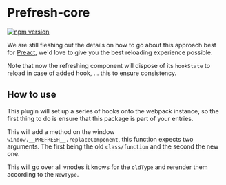 # Prefresh-core

[![npm version](https://badgen.net/npm/v/@prefresh/core)](https://www.npmjs.com/package/@prefresh/core)

We are still fleshing out the details on how to go about this approach best for [Preact](https://github.com/preactjs/preact), we'd
love to give you the best reloading experience possible.

Note that now the refreshing component will dispose of its `hookState` to reload in case of added hook, ... this to ensure consistency.

## How to use

This plugin will set up a series of hooks onto the webpack instance, so the first thing
to do is ensure that this package is part of your entries.

This will add a method on the window `window.__PREFRESH__.replaceComponent`, this function
expects two arguments. The first being the old `class/function` and the second the new one.

This will go over all vnodes it knows for the `oldType` and rerender them according to the
`NewType`.
